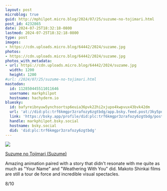 ```yaml
---
layout: post
microblog: true
guid: http://mphilpot.micro.blog/2024/07/25/suzume-no-tojimari.html
post_id: 4232865
date: 2024-07-25T18:32:18-0800
lastmod: 2024-07-25T18:32:18-0800
type: post
images:
- https://cdn.uploads.micro.blog/64442/2024/suzame.jpg
photos:
- https://cdn.uploads.micro.blog/64442/2024/suzame.jpg
photos_with_metadata:
- url: https://cdn.uploads.micro.blog/64442/2024/suzame.jpg
  width: 1200
  height: 1200
#url: /2024/07/25/suzume-no-tojimari.html
mastodon:
  id: 112850445511011646
  username: markphilpot
  hostname: hachyderm.io
bluesky:
  id: bafyreibnyuw5ynchsortsp6euia36pvk22hi2xjupo4kwpvux43bvk42dm
  url: 'at://did:plc:trf6kmgpr3zrafozy6zgtbdg/app.bsky.feed.post/3ky5pda5pjw2b'
  link: 'https://bsky.app/profile/did:plc:trf6kmgpr3zrafozy6zgtbdg/post/3ky5pda5pjw2b'
  handle: markphilpot.bsky.social
  hostname: bsky.social
  did: 'did:plc:trf6kmgpr3zrafozy6zgtbdg'
---
```

![](https://micro.markphilpot.com/uploads/2024/suzame.jpg)

[Suzume no Tojimari (Suzume)](https://anilist.co/anime/142770/Suzume-no-Tojimari/)

Amazing animation paired with a story that didn't resonate with me quite as much as "Your Name" and "Weathering With You" did. Makoto Shinkai films are still a tour de force and incredible visual spectacles.

8/10

